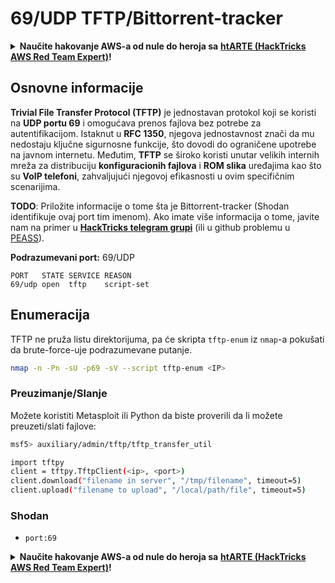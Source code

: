 # 69/UDP TFTP/Bittorrent-tracker

<details>

<summary><strong>Naučite hakovanje AWS-a od nule do heroja sa</strong> <a href="https://training.hacktricks.xyz/courses/arte"><strong>htARTE (HackTricks AWS Red Team Expert)</strong></a><strong>!</strong></summary>

Drugi načini podrške HackTricks-u:

* Ako želite da vidite **vašu kompaniju reklamiranu na HackTricks-u** ili **preuzmete HackTricks u PDF formatu** proverite [**SUBSCRIPTION PLANS**](https://github.com/sponsors/carlospolop)!
* Nabavite [**zvanični PEASS & HackTricks swag**](https://peass.creator-spring.com)
* Otkrijte [**The PEASS Family**](https://opensea.io/collection/the-peass-family), našu kolekciju ekskluzivnih [**NFT-ova**](https://opensea.io/collection/the-peass-family)
* **Pridružite se** 💬 [**Discord grupi**](https://discord.gg/hRep4RUj7f) ili [**telegram grupi**](https://t.me/peass) ili nas **pratite** na **Twitter-u** 🐦 [**@carlospolopm**](https://twitter.com/hacktricks\_live)**.**
* **Podelite svoje hakovanje trikove slanjem PR-ova na** [**HackTricks**](https://github.com/carlospolop/hacktricks) i [**HackTricks Cloud**](https://github.com/carlospolop/hacktricks-cloud) github repozitorijume.

</details>

## Osnovne informacije

**Trivial File Transfer Protocol (TFTP)** je jednostavan protokol koji se koristi na **UDP portu 69** i omogućava prenos fajlova bez potrebe za autentifikacijom. Istaknut u **RFC 1350**, njegova jednostavnost znači da mu nedostaju ključne sigurnosne funkcije, što dovodi do ograničene upotrebe na javnom internetu. Međutim, **TFTP** se široko koristi unutar velikih internih mreža za distribuciju **konfiguracionih fajlova** i **ROM slika** uređajima kao što su **VoIP telefoni**, zahvaljujući njegovoj efikasnosti u ovim specifičnim scenarijima.

**TODO**: Priložite informacije o tome šta je Bittorrent-tracker (Shodan identifikuje ovaj port tim imenom). Ako imate više informacija o tome, javite nam na primer u [**HackTricks telegram grupi**](https://t.me/peass) (ili u github problemu u [PEASS](https://github.com/carlospolop/privilege-escalation-awesome-scripts-suite)).

**Podrazumevani port:** 69/UDP

```
PORT   STATE SERVICE REASON
69/udp open  tftp    script-set
```

## Enumeracija

TFTP ne pruža listu direktorijuma, pa će skripta `tftp-enum` iz `nmap`-a pokušati da brute-force-uje podrazumevane putanje.

```bash
nmap -n -Pn -sU -p69 -sV --script tftp-enum <IP>
```

### Preuzimanje/Slanje

Možete koristiti Metasploit ili Python da biste proverili da li možete preuzeti/slati fajlove:

```bash
msf5> auxiliary/admin/tftp/tftp_transfer_util
```

```bash
import tftpy
client = tftpy.TftpClient(<ip>, <port>)
client.download("filename in server", "/tmp/filename", timeout=5)
client.upload("filename to upload", "/local/path/file", timeout=5)
```

### Shodan

* `port:69`

<details>

<summary><strong>Naučite hakovanje AWS-a od nule do heroja sa</strong> <a href="https://training.hacktricks.xyz/courses/arte"><strong>htARTE (HackTricks AWS Red Team Expert)</strong></a><strong>!</strong></summary>

Drugi načini podrške HackTricks-u:

* Ako želite da vidite **vašu kompaniju reklamiranu na HackTricks-u** ili **preuzmete HackTricks u PDF formatu** proverite [**SUBSCRIPTION PLANS**](https://github.com/sponsors/carlospolop)!
* Nabavite [**zvanični PEASS & HackTricks swag**](https://peass.creator-spring.com)
* Otkrijte [**The PEASS Family**](https://opensea.io/collection/the-peass-family), našu kolekciju ekskluzivnih [**NFT-ova**](https://opensea.io/collection/the-peass-family)
* **Pridružite se** 💬 [**Discord grupi**](https://discord.gg/hRep4RUj7f) ili [**telegram grupi**](https://t.me/peass) ili nas **pratite** na **Twitter-u** 🐦 [**@carlospolopm**](https://twitter.com/hacktricks\_live)**.**
* **Podelite svoje hakovanje trikove slanjem PR-ova na** [**HackTricks**](https://github.com/carlospolop/hacktricks) i [**HackTricks Cloud**](https://github.com/carlospolop/hacktricks-cloud) github repozitorijume.

</details>
